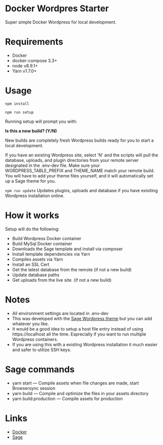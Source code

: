 # Docker Wordpres Starter

Super simple Docker Wordpress for local development.

# Requirements
* Docker
* docker-compose  3.3+
* node v8.9.1+
* Yarn v1.7.0+

# Usage

```npm install```

```npm run setup```


Running setup will prompt you with:

**Is this a new build? (Y/N)**

New builds are completely fresh Wordpress builds ready for you to start a local development.

If you have an existing Wordpress site, select 'N' and the scripts will pull the database, uploads, and plugin directories from your remote server designated in the .env-dev file. Make sure your WORDPRESS_TABLE_PREFIX and THEME_NAME match your remote build. You will have to add your theme files yourself, and it will automatically set up a Sage theme for you.

```npm run update```
Updates plugins, uploads and database if you have exisiting Wordpress installation online.


# How it works
Setup will do the following:
* Build Wordpress Docker container
* Build MySql Docker container
* Downloads the Sage template and install via composer
* Install template dependencies via Yarn
* Compiles assets via Yarn
* Install an SSL Cert
* Get the latest database from the remote (if not a new build)
* Update database paths
* Get uploads from the live site. (if not a new build)


# Notes
* All environment settings are located in .env-dev
* This was developed with the [Sage Wordpress theme](https://roots.io/sage/) but you can add whatever you like.
* It would be a good idea to setup a host file entry instead of using https://localhost all the time. Esprecially if you want to run multiple Wordpress containers.
* If you are using this with a existing Wordpress installation it much easier and safer to utilize SSH keys.


# Sage commands
* yarn start — Compile assets when file changes are made, start Browsersync session
* yarn build — Compile and optimize the files in your assets directory
* yarn build:production — Compile assets for production

# Links
* [Docker](https://www.docker.com/)
* [Sage](https://roots.io/sage/)
